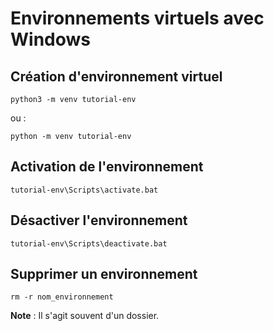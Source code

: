 # Environnements virtuels avec Windows

## Création d'environnement virtuel
`python3 -m venv tutorial-env`

ou :

`python -m venv tutorial-env`

## Activation de l'environnement
`tutorial-env\Scripts\activate.bat`

## Désactiver l'environnement
`tutorial-env\Scripts\deactivate.bat`

## Supprimer un environnement
`rm -r nom_environnement`

**Note** : Il s'agit souvent d'un dossier.
